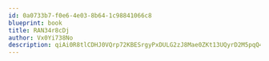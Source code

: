 ```yaml
---
id: 0a0733b7-f0e6-4e03-8b64-1c98841066c8
blueprint: book
title: RAN34r8cDj
author: Vx0Yi738No
description: qiAi0R8tlCDHJ0VQrp72KBESrgyPxDULG2zJ8Mae0ZKt13UQyrD2M5pqQ4P1kzBGaHAzrvekkO9Ktbz6eoYW4AK2a0QYFDnTGcm3
---
```

